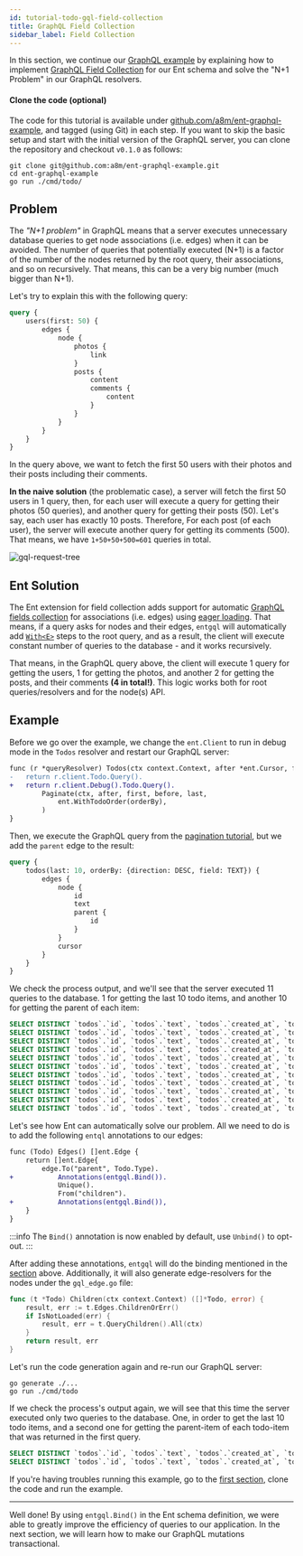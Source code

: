 ```yaml
---
id: tutorial-todo-gql-field-collection
title: GraphQL Field Collection
sidebar_label: Field Collection
---
```


In this section, we continue our [GraphQL example](tutorial-todo-gql.md) by explaining how to implement 
[GraphQL Field Collection](https://spec.graphql.org/June2018/#sec-Field-Collection) for our Ent schema and solve the
"N+1 Problem" in our GraphQL resolvers.

#### Clone the code (optional)

The code for this tutorial is available under [github.com/a8m/ent-graphql-example](https://github.com/a8m/ent-graphql-example),
and tagged (using Git) in each step. If you want to skip the basic setup and start with the initial version of the GraphQL
server, you can clone the repository and checkout `v0.1.0` as follows:

```console
git clone git@github.com:a8m/ent-graphql-example.git
cd ent-graphql-example 
go run ./cmd/todo/
```

## Problem

The *"N+1 problem"* in GraphQL means that a server executes unnecessary database queries to get node associations (i.e. edges)
when it can be avoided. The number of queries that potentially executed (N+1) is a factor of the number of the nodes returned
by the root query, their associations, and so on recursively. That means, this can be a very big number (much bigger than N+1).

Let's try to explain this with the following query:

```graphql
query {
    users(first: 50) {
        edges {
            node {
                photos {
                    link
                }
                posts {
                    content
                    comments {
                        content
                    }
                }
            }
        }
    }
}
```

In the query above, we want to fetch the first 50 users with their photos and their posts including their comments.

**In the naive solution** (the problematic case), a server will fetch the first 50 users in 1 query, then, for each user
will execute a query for getting their photos (50 queries), and another query for getting their posts (50). Let's say,
each user has exactly 10 posts. Therefore, For each post (of each user), the server will execute another query for getting
its comments (500). That means, we have `1+50+50+500=601` queries in total.

![gql-request-tree](https://entgo.io/images/assets/request-tree.png)

## Ent Solution

The Ent extension for field collection adds support for automatic [GraphQL fields collection](https://spec.graphql.org/June2018/#sec-Field-Collection)
for associations (i.e. edges) using [eager loading](eager-load.md). That means, if a query asks for nodes and their edges, 
`entgql` will automatically add [`With<E>`](eager-load.md#api) steps to the root query, and as a result, the client will
execute constant number of queries to the database - and it works recursively.

That means, in the GraphQL query above, the client will execute 1 query for getting the users, 1 for getting the photos,
and another 2 for getting the posts, and their comments **(4 in total!)**. This logic works both for root queries/resolvers
and for the node(s) API.

## Example

Before we go over the example, we change the `ent.Client` to run in debug mode in the `Todos` resolver and restart
our GraphQL server:

```diff title="todo.resolvers.go"
func (r *queryResolver) Todos(ctx context.Context, after *ent.Cursor, first *int, before *ent.Cursor, last *int, orderBy *ent.TodoOrder) (*ent.TodoConnection, error) {
-	return r.client.Todo.Query().
+	return r.client.Debug().Todo.Query().
		Paginate(ctx, after, first, before, last,
			ent.WithTodoOrder(orderBy),
		)
}
```

Then, we execute the GraphQL query from the [pagination tutorial](tutorial-todo-gql-paginate.md), but we add the
`parent` edge to the result:

```graphql
query {
    todos(last: 10, orderBy: {direction: DESC, field: TEXT}) {
        edges {
            node {
                id
                text
                parent {
                    id
                }
            }
            cursor
        }
    }
}
```

We check the process output, and we'll see that the server executed 11 queries to the database. 1 for getting the last
10 todo items, and another 10 for getting the parent of each item:

```sql
SELECT DISTINCT `todos`.`id`, `todos`.`text`, `todos`.`created_at`, `todos`.`status`, `todos`.`priority` FROM `todos` ORDER BY `id` ASC LIMIT 11
SELECT DISTINCT `todos`.`id`, `todos`.`text`, `todos`.`created_at`, `todos`.`status`, `todos`.`priority` FROM `todos` JOIN (SELECT `todo_parent` FROM `todos` WHERE `id` = ?) AS `t1` ON `todos`.`id` = `t1`.`todo_parent` LIMIT 2
SELECT DISTINCT `todos`.`id`, `todos`.`text`, `todos`.`created_at`, `todos`.`status`, `todos`.`priority` FROM `todos` JOIN (SELECT `todo_parent` FROM `todos` WHERE `id` = ?) AS `t1` ON `todos`.`id` = `t1`.`todo_parent` LIMIT 2
SELECT DISTINCT `todos`.`id`, `todos`.`text`, `todos`.`created_at`, `todos`.`status`, `todos`.`priority` FROM `todos` JOIN (SELECT `todo_parent` FROM `todos` WHERE `id` = ?) AS `t1` ON `todos`.`id` = `t1`.`todo_parent` LIMIT 2
SELECT DISTINCT `todos`.`id`, `todos`.`text`, `todos`.`created_at`, `todos`.`status`, `todos`.`priority` FROM `todos` JOIN (SELECT `todo_parent` FROM `todos` WHERE `id` = ?) AS `t1` ON `todos`.`id` = `t1`.`todo_parent` LIMIT 2
SELECT DISTINCT `todos`.`id`, `todos`.`text`, `todos`.`created_at`, `todos`.`status`, `todos`.`priority` FROM `todos` JOIN (SELECT `todo_parent` FROM `todos` WHERE `id` = ?) AS `t1` ON `todos`.`id` = `t1`.`todo_parent` LIMIT 2
SELECT DISTINCT `todos`.`id`, `todos`.`text`, `todos`.`created_at`, `todos`.`status`, `todos`.`priority` FROM `todos` JOIN (SELECT `todo_parent` FROM `todos` WHERE `id` = ?) AS `t1` ON `todos`.`id` = `t1`.`todo_parent` LIMIT 2
SELECT DISTINCT `todos`.`id`, `todos`.`text`, `todos`.`created_at`, `todos`.`status`, `todos`.`priority` FROM `todos` JOIN (SELECT `todo_parent` FROM `todos` WHERE `id` = ?) AS `t1` ON `todos`.`id` = `t1`.`todo_parent` LIMIT 2
SELECT DISTINCT `todos`.`id`, `todos`.`text`, `todos`.`created_at`, `todos`.`status`, `todos`.`priority` FROM `todos` JOIN (SELECT `todo_parent` FROM `todos` WHERE `id` = ?) AS `t1` ON `todos`.`id` = `t1`.`todo_parent` LIMIT 2
SELECT DISTINCT `todos`.`id`, `todos`.`text`, `todos`.`created_at`, `todos`.`status`, `todos`.`priority` FROM `todos` JOIN (SELECT `todo_parent` FROM `todos` WHERE `id` = ?) AS `t1` ON `todos`.`id` = `t1`.`todo_parent` LIMIT 2
SELECT DISTINCT `todos`.`id`, `todos`.`text`, `todos`.`created_at`, `todos`.`status`, `todos`.`priority` FROM `todos` JOIN (SELECT `todo_parent` FROM `todos` WHERE `id` = ?) AS `t1` ON `todos`.`id` = `t1`.`todo_parent` LIMIT 2
```

Let's see how Ent can automatically solve our problem. All we need to do is to add the following
`entql` annotations to our edges:

```diff title="ent/schema/todo.go"
func (Todo) Edges() []ent.Edge {
	return []ent.Edge{
		edge.To("parent", Todo.Type).
+			Annotations(entgql.Bind()).
			Unique().
			From("children").
+			Annotations(entgql.Bind()),
	}
}
```
:::info
The `Bind()` annotation is now enabled by default, use `Unbind()` to opt-out.
:::

After adding these annotations, `entgql` will do the binding mentioned in the [section](#ent-solution) above. Additionally, it
will also generate edge-resolvers for the nodes under the `gql_edge.go` file:

```go title="ent/gql_edge.go"
func (t *Todo) Children(ctx context.Context) ([]*Todo, error) {
	result, err := t.Edges.ChildrenOrErr()
	if IsNotLoaded(err) {
		result, err = t.QueryChildren().All(ctx)
	}
	return result, err
}
```

Let's run the code generation again and re-run our GraphQL server:

```console
go generate ./...
go run ./cmd/todo
```

If we check the process's output again, we will see that this time the server executed only two queries to the database. One, in order to get the last 10 todo items, and a second one for getting the parent-item of each todo-item that was returned in the
first query.

```sql
SELECT DISTINCT `todos`.`id`, `todos`.`text`, `todos`.`created_at`, `todos`.`status`, `todos`.`priority`, `todos`.`todo_parent` FROM `todos` ORDER BY `id` DESC LIMIT 11
SELECT DISTINCT `todos`.`id`, `todos`.`text`, `todos`.`created_at`, `todos`.`status`, `todos`.`priority` FROM `todos` WHERE `todos`.`id` IN (?, ?, ?, ?, ?, ?, ?, ?, ?, ?, ?)
```

If you're having troubles running this example, go to the [first section](#clone-the-code-optional), clone the code
and run the example.

---

Well done! By using `entgql.Bind()` in the Ent schema definition, we were able to greatly improve the efficiency of
queries to our application. In the next section, we will learn how to make our GraphQL mutations transactional.
